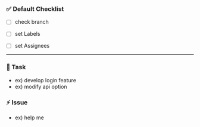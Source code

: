 ### ✅ Default Checklist

- [ ] check branch

- [ ] set Labels

- [ ] set Assignees

---

### 📕 Task

- ex) develop login feature
- ex) modify api option

### ⚡️ Issue

- ex) help me
